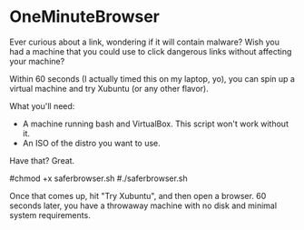 # OneMinuteBrowser
Ever curious about a link, wondering if it will contain malware? Wish you had a machine that you could use to click dangerous links without affecting your machine?

Within 60 seconds (I actually timed this on my laptop, yo), you can spin up a virtual machine and try Xubuntu (or any other flavor).

What you'll need:
 - A machine running bash and VirtualBox. This script won't work without it.
 - An ISO of the distro you want to use.
 
Have that? Great.

#chmod +x saferbrowser.sh
#./saferbrowser.sh

Once that comes up, hit "Try Xubuntu", and then open a browser. 60 seconds later, you have a throwaway machine with no disk and minimal system requirements.

